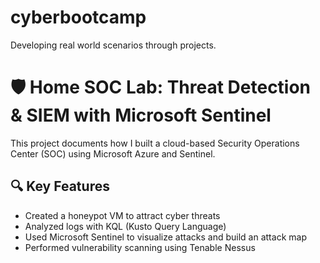 # cyberbootcamp
Developing real world scenarios through projects.

# 🛡️ Home SOC Lab: Threat Detection & SIEM with Microsoft Sentinel

This project documents how I built a cloud-based Security Operations Center (SOC) using Microsoft Azure and Sentinel.

## 🔍 Key Features
- Created a honeypot VM to attract cyber threats
- Analyzed logs with KQL (Kusto Query Language)
- Used Microsoft Sentinel to visualize attacks and build an attack map
- Performed vulnerability scanning using Tenable Nessus
